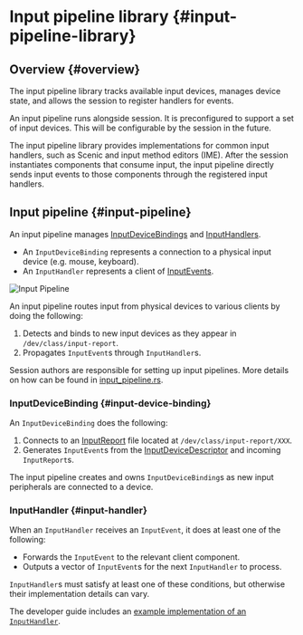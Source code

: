 # Input pipeline library {#input-pipeline-library}

## Overview {#overview}

The input pipeline library tracks available input devices, manages device state, and
allows the session to register handlers for events.

An input pipeline runs alongside session. It is preconfigured to support a
set of input devices. This will be configurable by the session in the future.

The input pipeline library provides implementations for common input handlers, such as
Scenic and input method editors (IME). After the session instantiates components
that consume input, the input pipeline directly sends input events to those
components through the registered input handlers.

## Input pipeline {#input-pipeline}

An input pipeline manages [InputDeviceBindings][glossary.InputDeviceBinding]
and [InputHandlers][glossary.InputHandler].

* An `InputDeviceBinding` represents a connection to a physical input device
  (e.g. mouse, keyboard).
* An `InputHandler` represents a client of [InputEvents][glossary.InputEvent].

![Input Pipeline](images/input-pipeline.png)

An input pipeline routes input from physical devices to various clients by doing
the following:

1. Detects and binds to new input devices as they appear in
   `/dev/class/input-report`.
2. Propagates `InputEvent`s through `InputHandler`s.

Session authors are responsible for setting up input pipelines. More details on
how can be found in [input_pipeline.rs].

### InputDeviceBinding {#input-device-binding}

An `InputDeviceBinding` does the following:

1. Connects to an [InputReport][glossary.InputReport] file located at `/dev/class/input-report/XXX`.
2. Generates `InputEvent`s from the [InputDeviceDescriptor][glossary.InputDeviceDescriptor] and incoming
   `InputReport`s.

The input pipeline creates and owns `InputDeviceBinding`s as new input
peripherals are connected to a device.

### InputHandler {#input-handler}

When an `InputHandler` receives an `InputEvent`, it does at least one of the
following:

* Forwards the `InputEvent` to the relevant client component.
* Outputs a vector of `InputEvent`s for the next `InputHandler` to process.

`InputHandler`s must satisfy at least one of these conditions, but otherwise
their implementation details can vary.

The developer guide includes an
[example implementation of an `InputHandler`][example-input-handler].

[glossary.InputDeviceBinding]: /glossary/README.md#InputDeviceBinding
[glossary.InputHandler]: /glossary/README.md#InputHandler
[glossary.InputEvent]: /glossary/README.md#InputEvent
[glossary.InputReport]: /glossary/README.md#InputReport
[glossary.InputDeviceDescriptor]: /glossary/README.md#InputDeviceDescriptor
[input_pipeline.rs]: /src/ui/lib/input_pipeline/src/input_pipeline.rs
[example-input-handler]: /development/sessions/roles-and-responsibilities.md#handling-input

